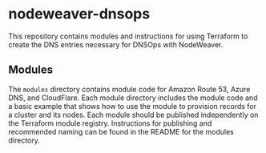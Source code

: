 # nodeweaver-dnsops

This repository contains modules and instructions for using Terraform to create the DNS entries necessary for DNSOps with NodeWeaver.

## Modules

The `modules` directory contains module code for Amazon Route 53, Azure DNS, and CloudFlare. Each module directory includes the module code and a basic example that shows how to use the module to provision records for a cluster and its nodes. Each module should be published independently on the Terraform module registry. Instructions for publishing and recommended naming can be found in the README for the modules directory.

